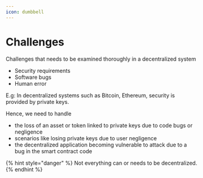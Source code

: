 ```yaml
---
icon: dumbbell
---
```


# Challenges

Challenges that needs to be examined thoroughly in a decentralized system

* Security requirements
* Software bugs&#x20;
* Human error



E.g: In decentralized systems such as Bitcoin, Ethereum, security is provided by private keys.&#x20;

Hence, we need to handle

* the loss of an asset or token linked to private keys due to code bugs or negligence
* scenarios like losing private keys due to user negligence
* the decentralized application becoming vulnerable to attack due to a bug in the smart contract code

{% hint style="danger" %}
Not everything can or needs to be decentralized.
{% endhint %}



